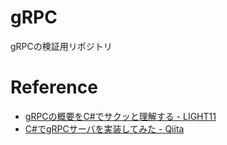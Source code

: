 # gRPC

gRPCの検証用リポジトリ

# Reference

* [gRPCの概要をC#でサクッと理解する - LIGHT11](https://light11.hatenadiary.com/entry/2020/07/28/210411)
* [C#でgRPCサーバを実装してみた - Qiita](https://qiita.com/tozastation/items/ec97be03ae61ab01de26)
